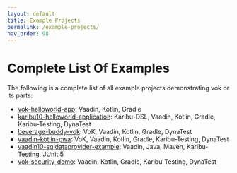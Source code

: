 ```yaml
---
layout: default
title: Example Projects
permalink: /example-projects/
nav_order: 98
---
```


# Complete List Of Examples

The following is a complete list of all example projects demonstrating vok or its parts:

- [vok-helloworld-app](https://github.com/mvysny/vok-helloworld-app): Vaadin, Kotlin, Gradle
- [karibu10-helloworld-application](https://github.com/mvysny/karibu10-helloworld-application): Karibu-DSL, Vaadin, Kotlin, Gradle, Karibu-Testing, DynaTest
- [beverage-buddy-vok](https://github.com/mvysny/beverage-buddy-vok): VoK, Vaadin, Kotlin, Gradle, DynaTest
- [vaadin-kotlin-pwa](https://github.com/mvysny/vaadin-coroutines-demo): VoK, Vaadin, Kotlin, Gradle, Karibu-Testing, DynaTest
- [vaadin10-sqldataprovider-example](https://github.com/mvysny/vaadin10-sqldataprovider-example): Vaadin, Java, Maven, Karibu-Testing, JUnit 5
- [vok-security-demo](https://github.com/mvysny/vok-security-demo): Vaadin, Kotlin, Gradle, Karibu-Testing, DynaTest
